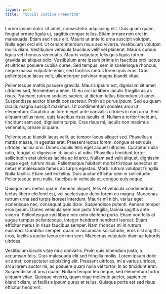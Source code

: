 ```yaml
---
layout: post
title:  "Social Justice Freewrite"
---
```


Lorem ipsum dolor sit amet, consectetur adipiscing elit. Duis quam quam, feugiat ornare ligula ut, sagittis congue tellus. Etiam ornare non orci in malesuada. Etiam sed risus elit. Mauris ut ante id urna suscipit volutpat. Nulla eget orci elit. Ut ornare interdum risus sed viverra. Vestibulum volutpat mollis diam. Vestibulum vehicula faucibus velit vel placerat. Mauris cursus ligula vel rhoncus venenatis. Mauris vulputate felis quis ligula rutrum gravida ac aliquet odio. Vestibulum ante ipsum primis in faucibus orci luctus et ultrices posuere cubilia curae; Sed tempus, sem in scelerisque rhoncus, neque massa vulputate enim, sed facilisis metus lorem quis eros. Cras pellentesque lacus velit, ullamcorper pulvinar magna blandit vitae.

Pellentesque mattis posuere gravida. Mauris ipsum est, dignissim sit amet ultricies sed, fermentum a enim. Ut eu orci id libero iaculis fringilla ac ac risus. Praesent rutrum sodales sapien, at dictum tellus bibendum sit amet. Suspendisse auctor blandit consectetur. Proin ac purus ipsum. Sed eu quam iaculis magna suscipit maximus. Ut condimentum sodales arcu ut elementum. Curabitur ac lorem eget ante convallis ultrices in non urna. Sed aliquam tellus nunc, quis faucibus risus iaculis id. Nullam a tortor tincidunt, tincidunt sem sed, dignissim turpis. Cras risus mi, iaculis non maximus venenatis, ornare id quam.

Pellentesque blandit lacus velit, ac tempor lacus aliquet sed. Phasellus a mattis massa, in egestas erat. Praesent lectus lorem, congue at est quis, ultrices lacinia orci. Donec iaculis felis eget aliquet ultricies. Curabitur nulla odio, feugiat ut dignissim id, iaculis at odio. Phasellus tincidunt tortor sollicitudin erat ultrices lacinia ac id arcu. Nullam sed velit aliquet, dignissim augue eget, rutrum risus. Pellentesque habitant morbi tristique senectus et netus et malesuada fames ac turpis egestas. Morbi rutrum volutpat fringilla. Nulla facilisi. Etiam sed ex tellus. Duis auctor efficitur sem in sollicitudin. Pellentesque arcu nulla, faucibus in vehicula et, congue quis neque.

Quisque nec metus quam. Aenean aliquet, felis et vehicula condimentum, lectus libero eleifend est, vel scelerisque dolor lorem eu magna. Maecenas rutrum urna sed turpis laoreet interdum. Mauris mi nibh, varius eget scelerisque nec, consequat quis diam. Suspendisse potenti. Aenean tempor eros ipsum. Donec vehicula sem non justo fringilla, lacinia sagittis ante viverra. Pellentesque sed libero nec odio eleifend porta. Etiam non felis at augue tempus pellentesque. Integer hendrerit hendrerit laoreet. Etiam efficitur metus in risus faucibus semper. Nam rhoncus mi in rutrum euismod. Curabitur semper, quam in accumsan sollicitudin, eros nisl sagittis eros, facilisis auctor lacus ex non sem. Maecenas vulputate diam ac lobortis ultrices.

Vestibulum iaculis vitae mi a convallis. Proin quis bibendum justo, a accumsan felis. Cras malesuada elit sed fringilla mollis. Lorem ipsum dolor sit amet, consectetur adipiscing elit. Praesent ultrices, mi a varius ultrices, arcu lorem auctor mi, ac posuere quam nulla vel tortor. In ac tincidunt erat. Suspendisse at urna quam. Nullam tempor leo neque, sed elementum tortor aliquam vitae. Quisque viverra, quam vitae molestie auctor, sapien ex blandit diam, ut facilisis ipsum purus et tellus. Quisque porta est sed risus efficitur hendrerit.
